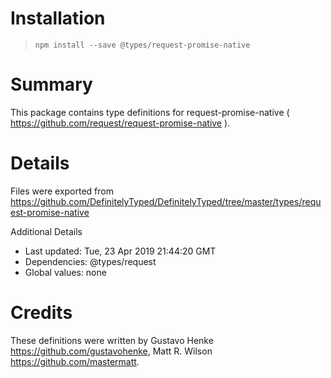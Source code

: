 # Installation
> `npm install --save @types/request-promise-native`

# Summary
This package contains type definitions for request-promise-native ( https://github.com/request/request-promise-native ).

# Details
Files were exported from https://github.com/DefinitelyTyped/DefinitelyTyped/tree/master/types/request-promise-native

Additional Details
 * Last updated: Tue, 23 Apr 2019 21:44:20 GMT
 * Dependencies: @types/request
 * Global values: none

# Credits
These definitions were written by Gustavo Henke <https://github.com/gustavohenke>, Matt R. Wilson <https://github.com/mastermatt>.
